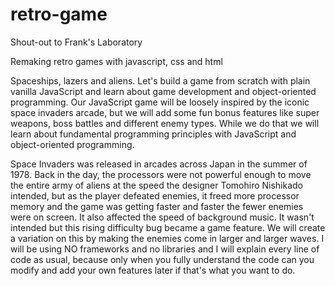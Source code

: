 # retro-game

Shout-out to Frank's Laboratory

Remaking retro games with javascript, css and html

Spaceships, lazers and aliens. Let's build a game from scratch with plain vanilla JavaScript and learn about game development and object-oriented programming. Our JavaScript game will be loosely inspired by the iconic space invaders arcade, but we will add some fun bonus features like super weapons, boss battles and different enemy types. While we do that we will learn about fundamental programming principles with JavaScript and object-oriented programming.

Space Invaders was released in arcades across Japan in the summer of 1978. Back in the day, the processors were not powerful enough to move the entire army of aliens at the speed the designer Tomohiro Nishikado intended, but as the player defeated enemies, it freed more processor memory and the game was getting faster and faster the fewer enemies were on screen. It also affected the speed of background music. It wasn't intended but this rising difficulty bug became a game feature. We will create a variation on this by making the enemies come in larger and larger waves. I will be using NO frameworks and no libraries and I will explain every line of code as usual, because only when you fully understand the code can you modify and add your own features later if that's what you want to do.
